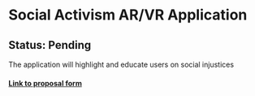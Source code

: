 # Social Activism AR/VR Application 
## Status: Pending

The application will highlight and educate users on social injustices
#### [Link to proposal form](https://pacificedu-my.sharepoint.com/:w:/g/personal/kcanniff_pacific_edu/ESr26hYdRRJHnKsv6eR4V6cBWJf8RHJFadsMeyNX85CsdA?e=PRjn4f)
